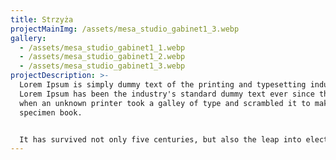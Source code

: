 ```yaml
---
title: Strzyża
projectMainImg: /assets/mesa_studio_gabinet1_3.webp
gallery:
  - /assets/mesa_studio_gabinet1_1.webp
  - /assets/mesa_studio_gabinet1_2.webp
  - /assets/mesa_studio_gabinet1_3.webp
projectDescription: >-
  Lorem Ipsum is simply dummy text of the printing and typesetting industry.
  Lorem Ipsum has been the industry's standard dummy text ever since the 1500s,
  when an unknown printer took a galley of type and scrambled it to make a type
  specimen book.


  It has survived not only five centuries, but also the leap into electronic typesetting, remaining essentially unchanged. It was popularised in the 1960s with the release of Letraset sheets containing Lorem Ipsum passages, and more recently with desktop publishing software like Aldus PageMaker including versions of Lorem Ipsum.
---
```

